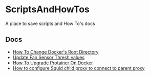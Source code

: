 # ScriptsAndHowTos
A place to save scripts and How To's docs

## Docs
- [How To Change Docker's Root Directory](https://github.com/pjortiz/ScriptsAndHowTos/blob/main/docker-change-root-follder-in-linux.md#how-to-change-dockers-root-directory)
- [Update Fan Sensor Thresh values](https://github.com/pjortiz/ScriptsAndHowTos/blob/main/impitool-cli.md#update-fan-sensor-thresh-values)
- [How To Upgrade Protainer On Docker](https://github.com/pjortiz/ScriptsAndHowTos/blob/main/portainer-upgrade-on-docker.md#how-to-upgrade-protainer-on-docker)
- [How to configure Squid child proxy to connect to parent proxy](https://github.com/pjortiz/ScriptsAndHowTos/blob/main/squid-parent-child-proxy-configuration.md)

